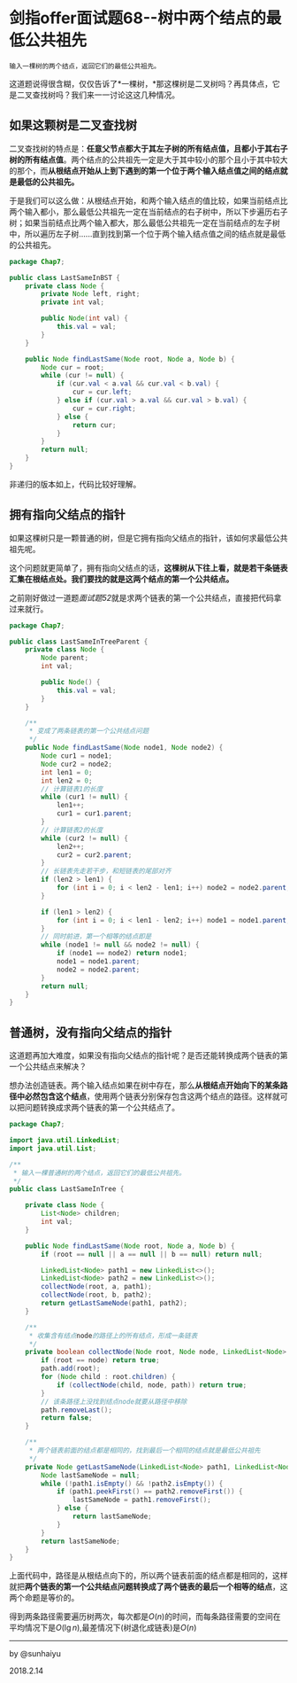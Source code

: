 # 剑指offer面试题68--树中两个结点的最低公共祖先

```text
输入一棵树的两个结点，返回它们的最低公共祖先。
```

这道题说得很含糊，仅仅告诉了*一棵树，*那这棵树是二叉树吗？再具体点，它是二叉查找树吗？我们来一一讨论这这几种情况。

## 如果这颗树是二叉查找树

二叉查找树的特点是：**任意父节点都大于其左子树的所有结点值，且都小于其右子树的所有结点值**。两个结点的公共祖先一定是大于其中较小的那个且小于其中较大的那个，而**从根结点开始从上到下遇到的第一个位于两个输入结点值之间的结点就是最低的公共祖先。**

于是我们可以这么做：从根结点开始，和两个输入结点的值比较，如果当前结点比两个输入都小，那么最低公共祖先一定在当前结点的右子树中，所以下步遍历右子树；如果当前结点比两个输入都大，那么最低公共祖先一定在当前结点的左子树中，所以遍历左子树......直到找到第一个位于两个输入结点值之间的结点就是最低的公共祖先。

```java
package Chap7;

public class LastSameInBST {
    private class Node {
        private Node left, right;
        private int val;

        public Node(int val) {
            this.val = val;
        }
    }

    public Node findLastSame(Node root, Node a, Node b) {
        Node cur = root;
        while (cur != null) {
            if (cur.val < a.val && cur.val < b.val) {
                cur = cur.left;
            } else if (cur.val > a.val && cur.val > b.val) {
                cur = cur.right;
            } else {
                return cur;
            }
        }
        return null;
    }
}

```

非递归的版本如上，代码比较好理解。

## 拥有指向父结点的指针

如果这棵树只是一颗普通的树，但是它拥有指向父结点的指针，该如何求最低公共祖先呢。

这个问题就更简单了，拥有指向父结点的话，**这棵树从下往上看，就是若干条链表汇集在根结点处。我们要找的就是这两个结点的第一个公共结点。**

之前刚好做过一道题*面试题52*就是求两个链表的第一个公共结点，直接把代码拿过来就行。

```java
package Chap7;

public class LastSameInTreeParent {
    private class Node {
        Node parent;
        int val;

        public Node() {
            this.val = val;
        }
    }

    /**
     * 变成了两条链表的第一个公共结点问题
     */
    public Node findLastSame(Node node1, Node node2) {
        Node cur1 = node1;
        Node cur2 = node2;
        int len1 = 0;
        int len2 = 0;
        // 计算链表1的长度
        while (cur1 != null) {
            len1++;
            cur1 = cur1.parent;
        }
        // 计算链表2的长度
        while (cur2 != null) {
            len2++;
            cur2 = cur2.parent;
        }
        // 长链表先走若干步，和短链表的尾部对齐
        if (len2 > len1) {
            for (int i = 0; i < len2 - len1; i++) node2 = node2.parent;
        }

        if (len1 > len2) {
            for (int i = 0; i < len1 - len2; i++) node1 = node1.parent;
        }
        // 同时前进，第一个相等的结点即是
        while (node1 != null && node2 != null) {
            if (node1 == node2) return node1;
            node1 = node1.parent;
            node2 = node2.parent;
        }
        return null;
    }
}

```

## 普通树，没有指向父结点的指针

这道题再加大难度，如果没有指向父结点的指针呢？是否还能转换成两个链表的第一个公共结点来解决？

想办法创造链表。两个输入结点如果在树中存在，那么**从根结点开始向下的某条路径中必然包含这个结点**，使用两个链表分别保存包含这两个结点的路径。这样就可以把问题转换成求两个链表的第一个公共结点了。

```java
package Chap7;

import java.util.LinkedList;
import java.util.List;

/**
 * 输入一棵普通树的两个结点，返回它们的最低公共祖先。
 */
public class LastSameInTree {

    private class Node {
        List<Node> children;
        int val;
    }

    public Node findLastSame(Node root, Node a, Node b) {
        if (root == null || a == null || b == null) return null;

        LinkedList<Node> path1 = new LinkedList<>();
        LinkedList<Node> path2 = new LinkedList<>();
        collectNode(root, a, path1);
        collectNode(root, b, path2);
        return getLastSameNode(path1, path2);
    }

    /**
     * 收集含有结点node的路径上的所有结点，形成一条链表
     */
    private boolean collectNode(Node root, Node node, LinkedList<Node> path) {
        if (root == node) return true;
        path.add(root);
        for (Node child : root.children) {
            if (collectNode(child, node, path)) return true;
        }
        // 该条路径上没找到结点node就要从路径中移除
        path.removeLast();
        return false;
    }

    /**
     * 两个链表前面的结点都是相同的，找到最后一个相同的结点就是最低公共祖先
     */
    private Node getLastSameNode(LinkedList<Node> path1, LinkedList<Node> path2) {
        Node lastSameNode = null;
        while (!path1.isEmpty() && !path2.isEmpty()) {
            if (path1.peekFirst() == path2.removeFirst()) {
                lastSameNode = path1.removeFirst();
            } else {
                return lastSameNode;
            }
        }
        return lastSameNode;
    }
}
```

上面代码中，路径是从根结点向下的，所以两个链表前面的结点都是相同的，这样就把**两个链表的第一个公共结点问题转换成了两个链表的最后一个相等的结点**，这两个命题是等价的。

得到两条路径需要遍历树两次，每次都是$O(n)$的时间，而每条路径需要的空间在平均情况下是$O(\lg n)$,最差情况下(树退化成链表)是$O(n)$

---

by @sunhaiyu

2018.2.14
